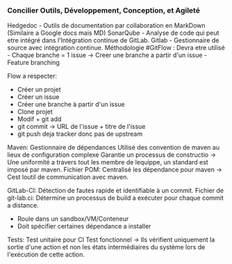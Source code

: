 ### Concilier Outils, Développement, Conception, et Agileté

Hedgedoc - Outils de documentation par collaboration en MarkDown (Similaire a Google docs mais MD)
SonarQube -  Analyse de code qui peut etre intégré dans l'Intégration continue de GitLab.
Gitlab -  Gestionnaire de source avec intégration continue.
Méthodologie #GitFlow : Devra etre utilisé
	- Chaque branche = 1 issue -> Creer une branche a partir d'un issue
	- Feature branching

Flow a respecter: 
- Créer un projet
- Créer un issue
- Créer une branche à partir d'un issue
- Clone projet 
- Modif + git add
- git commit -> URL de l'issue + titre de l'issue 
- git push deja tracker donc pas de upstream

Maven: 
Gestionnaire de dépendances
Utilisé des convention de maven au lieux de configuration complexe
Garantie un processus de constructio -> Une uniformité a travers tout les membre de lequippe, un standard est imposé par maven.
Fichier POM: Centralisé les dépendance pour maven -> Cest loutil de communication avec maven.


GitLab-CI:
Détection de fautes rapide et identifiable à un commit.
Fichier de git-lab.ci: Détermine un processus de build a exécuter pour chaque commit a distance.
- Roule dans un sandbox/VM/Conteneur
- Doit spécifier certaines dépendance a installer

Tests:
Test unitaire pour CI
Test fonctionnel -> Ils vérifient uniquement la sortie d'une action et non les états intermédiaires du système lors de l'exécution de cette action.







